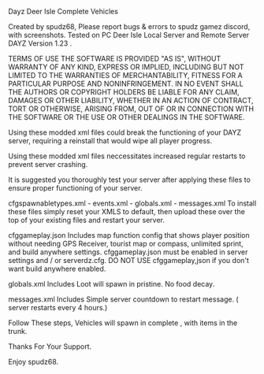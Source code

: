 Dayz Deer Isle Complete Vehicles

Created by spudz68,  Please report bugs & errors to spudz gamez discord,  with screenshots.
Tested on PC Deer Isle Local Server and Remote Server  DAYZ  Version 1.23 .


TERMS OF USE
THE SOFTWARE IS PROVIDED "AS IS", WITHOUT WARRANTY OF ANY KIND,
EXPRESS OR IMPLIED, INCLUDING BUT NOT LIMITED TO THE WARRANTIES OF MERCHANTABILITY,
FITNESS FOR A PARTICULAR PURPOSE AND NONINFRINGEMENT. IN NO EVENT SHALL THE AUTHORS
OR COPYRIGHT HOLDERS BE LIABLE FOR ANY CLAIM, DAMAGES OR OTHER LIABILITY, WHETHER IN
AN ACTION OF CONTRACT, TORT OR OTHERWISE, ARISING FROM, OUT OF OR IN CONNECTION WITH
THE SOFTWARE OR THE USE OR OTHER DEALINGS IN THE SOFTWARE.

Using these modded xml files could break the functioning of your DAYZ server, requiring a reinstall that would wipe
all player progress.

Using these modded xml files neccessitates increased regular restarts to prevent server crashing.

It is suggested you thoroughly test your server after applying these files to ensure proper
functioning of your server.


cfgspawnabletypes.xml - events.xml - globals.xml - messages.xml
To install these files simply reset your  XMLS to default, then upload these over the top of your existing files and restart your server.

cfggameplay.json
Includes map function config that shows player position without needing GPS Receiver, tourist map or compass, unlimited sprint, and build anywhere settings. cfggameplay.json must be enabled in server settings and / or serverdz.cfg.
DO NOT USE cfggameplay,json if you don't want build anywhere enabled.

globals.xml
Includes Loot will spawn in pristine. No food decay. 

messages.xml
Includes Simple server countdown to restart message. ( server restarts every 4 hours.)

Follow These steps, Vehicles will spawn in complete , with items in the trunk.

Thanks For Your Support. 

Enjoy spudz68.
